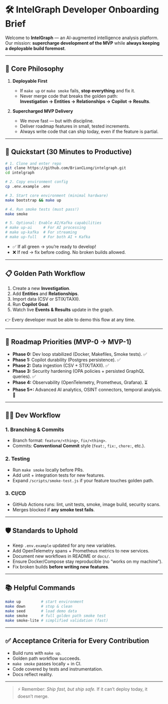 # 🛠 IntelGraph Developer Onboarding Brief

Welcome to **IntelGraph** — an AI-augmented intelligence analysis platform.  
Our mission: **supercharge development of the MVP** while **always keeping a deployable build foremost**.

---

## 🚀 Core Philosophy

1. **Deployable First**
   - If `make up` or `make smoke` fails, **stop everything** and fix it.
   - Never merge code that breaks the golden path:  
     **Investigation → Entities → Relationships → Copilot → Results**.

2. **Supercharged MVP Delivery**
   - We move fast — but with discipline.
   - Deliver roadmap features in small, tested increments.
   - Always write code that can ship today, even if the feature is partial.

---

## 🔑 Quickstart (30 Minutes to Productive)

```bash
# 1. Clone and enter repo
git clone https://github.com/BrianCLong/intelgraph.git
cd intelgraph

# 2. Copy environment config
cp .env.example .env

# 3. Start core environment (minimal hardware)
make bootstrap && make up

# 4. Run smoke tests (must pass!)
make smoke

# 5. Optional: Enable AI/Kafka capabilities
# make up-ai     # For AI processing
# make up-kafka  # For streaming
# make up-full   # For both AI + Kafka
```

- ✅ If all green → you’re ready to develop!
- ❌ If red → fix before coding. No broken builds allowed.

---

## 📋 Golden Path Workflow

1. Create a new **Investigation**.
2. Add **Entities** and **Relationships**.
3. Import data (CSV or STIX/TAXII).
4. Run **Copilot Goal**.
5. Watch live **Events & Results** update in the graph.

👉 Every developer must be able to demo this flow at any time.

---

## 🧭 Roadmap Priorities (MVP-0 → MVP-1)

- **Phase 0:** Dev loop stabilized (Docker, Makefiles, Smoke tests). ✅
- **Phase 1:** Copilot durability (Postgres persistence). ✅
- **Phase 2:** Data ingestion (CSV + STIX/TAXII). ✅
- **Phase 3:** Security hardening (OPA policies + persisted GraphQL queries). ✅
- **Phase 4:** Observability (OpenTelemetry, Prometheus, Grafana). ⏳
- **Phase 5+:** Advanced AI analytics, OSINT connectors, temporal analysis. 🎯

---

## 🧑‍💻 Dev Workflow

### 1. Branching & Commits

- Branch format: `feature/<thing>`, `fix/<thing>`.
- Commits: **Conventional Commit** style (`feat:`, `fix:`, `chore:`, etc.).

### 2. Testing

- Run `make smoke` locally before PRs.
- Add unit + integration tests for new features.
- Expand `/scripts/smoke-test.js` if your feature touches golden path.

### 3. CI/CD

- GitHub Actions runs: lint, unit tests, smoke, image build, security scans.
- Merges blocked if **any smoke test fails**.

---

## 🛡️ Standards to Uphold

- Keep `.env.example` updated for any new variables.
- Add OpenTelemetry spans + Prometheus metrics to new services.
- Document new workflows in README or `docs/`.
- Ensure Docker/Compose stay reproducible (no “works on my machine”).
- Fix broken builds **before writing new features**.

---

## 📚 Helpful Commands

```bash
make up         # start environment
make down       # stop & clean
make seed       # load demo data
make smoke      # full golden path smoke test
make smoke-lite # simplified validation (fast)
```

---

## ✅ Acceptance Criteria for Every Contribution

- Build runs with `make up`.
- Golden path workflow succeeds.
- `make smoke` passes locally + in CI.
- Code covered by tests and instrumentation.
- Docs reflect reality.

---

> ⚡️ Remember: _Ship fast, but ship safe._
> If it can’t deploy today, it doesn’t merge.
